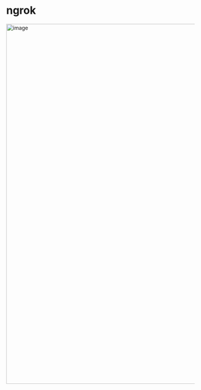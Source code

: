 # ngrok #

<img width="960" alt="image" src="https://user-images.githubusercontent.com/94156893/230283133-af111a9a-046b-454f-8b3c-e9f984194401.png">

